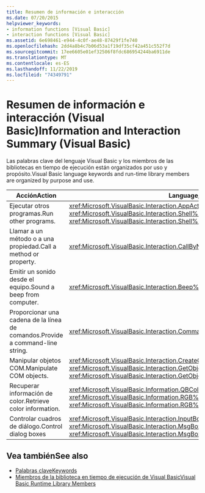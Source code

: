 ```yaml
---
title: Resumen de información e interacción
ms.date: 07/20/2015
helpviewer_keywords:
- information functions [Visual Basic]
- interaction functions [Visual Basic]
ms.assetid: 6e698461-e944-4c0f-ae48-87429f1fe740
ms.openlocfilehash: 2dd4a8b4c7b06d53a1f19df35cf42a451c552f7d
ms.sourcegitcommit: 17ee6605e01ef32506f8fdc686954244ba6911de
ms.translationtype: MT
ms.contentlocale: es-ES
ms.lasthandoff: 11/22/2019
ms.locfileid: "74349791"
---
```

# <a name="information-and-interaction-summary-visual-basic"></a><span data-ttu-id="38ceb-102">Resumen de información e interacción (Visual Basic)</span><span class="sxs-lookup"><span data-stu-id="38ceb-102">Information and Interaction Summary (Visual Basic)</span></span>
<span data-ttu-id="38ceb-103">Las palabras clave del lenguaje Visual Basic y los miembros de las bibliotecas en tiempo de ejecución están organizados por uso y propósito.</span><span class="sxs-lookup"><span data-stu-id="38ceb-103">Visual Basic language keywords and run-time library members are organized by purpose and use.</span></span>  
  
|<span data-ttu-id="38ceb-104">Acción</span><span class="sxs-lookup"><span data-stu-id="38ceb-104">Action</span></span>|<span data-ttu-id="38ceb-105">Language, elemento</span><span class="sxs-lookup"><span data-stu-id="38ceb-105">Language element</span></span>|  
|------------|----------------------|  
|<span data-ttu-id="38ceb-106">Ejecutar otros programas.</span><span class="sxs-lookup"><span data-stu-id="38ceb-106">Run other programs.</span></span>|<span data-ttu-id="38ceb-107"><xref:Microsoft.VisualBasic.Interaction.AppActivate%2A>, <xref:Microsoft.VisualBasic.Interaction.Shell%2A></span><span class="sxs-lookup"><span data-stu-id="38ceb-107"><xref:Microsoft.VisualBasic.Interaction.AppActivate%2A>, <xref:Microsoft.VisualBasic.Interaction.Shell%2A></span></span>|  
|<span data-ttu-id="38ceb-108">Llamar a un método o a una propiedad.</span><span class="sxs-lookup"><span data-stu-id="38ceb-108">Call a method or property.</span></span>|<xref:Microsoft.VisualBasic.Interaction.CallByName%2A>|  
|<span data-ttu-id="38ceb-109">Emitir un sonido desde el equipo.</span><span class="sxs-lookup"><span data-stu-id="38ceb-109">Sound a beep from computer.</span></span>|<xref:Microsoft.VisualBasic.Interaction.Beep%2A>|  
|<span data-ttu-id="38ceb-110">Proporcionar una cadena de la línea de comandos.</span><span class="sxs-lookup"><span data-stu-id="38ceb-110">Provide a command-line string.</span></span>|<xref:Microsoft.VisualBasic.Interaction.Command%2A>|  
|<span data-ttu-id="38ceb-111">Manipular objetos COM.</span><span class="sxs-lookup"><span data-stu-id="38ceb-111">Manipulate COM objects.</span></span>|<span data-ttu-id="38ceb-112"><xref:Microsoft.VisualBasic.Interaction.CreateObject%2A>, <xref:Microsoft.VisualBasic.Interaction.GetObject%2A></span><span class="sxs-lookup"><span data-stu-id="38ceb-112"><xref:Microsoft.VisualBasic.Interaction.CreateObject%2A>, <xref:Microsoft.VisualBasic.Interaction.GetObject%2A></span></span>|  
|<span data-ttu-id="38ceb-113">Recuperar información de color.</span><span class="sxs-lookup"><span data-stu-id="38ceb-113">Retrieve color information.</span></span>|<span data-ttu-id="38ceb-114"><xref:Microsoft.VisualBasic.Information.QBColor%2A>, <xref:Microsoft.VisualBasic.Information.RGB%2A></span><span class="sxs-lookup"><span data-stu-id="38ceb-114"><xref:Microsoft.VisualBasic.Information.QBColor%2A>, <xref:Microsoft.VisualBasic.Information.RGB%2A></span></span>|  
|<span data-ttu-id="38ceb-115">Controlar cuadros de diálogo.</span><span class="sxs-lookup"><span data-stu-id="38ceb-115">Control dialog boxes</span></span>|<span data-ttu-id="38ceb-116"><xref:Microsoft.VisualBasic.Interaction.InputBox%2A>, <xref:Microsoft.VisualBasic.Interaction.MsgBox%2A></span><span class="sxs-lookup"><span data-stu-id="38ceb-116"><xref:Microsoft.VisualBasic.Interaction.InputBox%2A>, <xref:Microsoft.VisualBasic.Interaction.MsgBox%2A></span></span>|  
  
## <a name="see-also"></a><span data-ttu-id="38ceb-117">Vea también</span><span class="sxs-lookup"><span data-stu-id="38ceb-117">See also</span></span>

- [<span data-ttu-id="38ceb-118">Palabras clave</span><span class="sxs-lookup"><span data-stu-id="38ceb-118">Keywords</span></span>](../../../visual-basic/language-reference/keywords/index.md)
- [<span data-ttu-id="38ceb-119">Miembros de la biblioteca en tiempo de ejecución de Visual Basic</span><span class="sxs-lookup"><span data-stu-id="38ceb-119">Visual Basic Runtime Library Members</span></span>](../../../visual-basic/language-reference/runtime-library-members.md)
